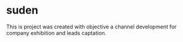 # suden
This is project was created with objective a channel development for company exhibition and leads captation.
